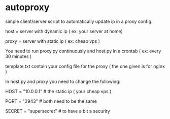 # autoproxy

simple client/server script to automatically update ip in a proxy config.

host = server with dynamic ip ( ex: your server at home)

proxy = server with static ip ( ex: cheap vps ) 

You need to run proxy.py continuously and host.py in a crontab ( ex: every 30 minutes )

template.txt contain your config file for the proxy ( the one given is for nginx )

In host.py and proxy you need to change the following:

HOST = "10.0.0.1" # the static ip ( your cheap vps )

PORT = "2943" # both need to be the same

SECRET = "supersecret" # to have a bit a security 

